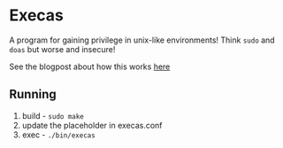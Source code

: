 # Execas

A program for gaining privilege in unix-like environments! Think `sudo` and `doas` but worse and insecure!

See the blogpost about how this works [here](https://snailscale.io/posts/understanding-sudo/)

## Running

1. build - `sudo make`
2. update the placeholder in execas.conf
3. exec - `./bin/execas`
